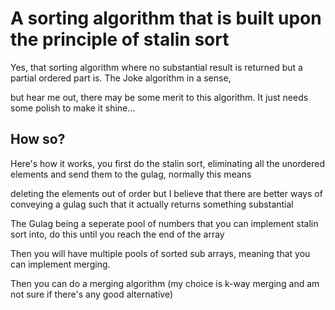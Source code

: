 # A sorting algorithm that is built upon the principle of stalin sort

Yes, that sorting algorithm where no substantial result is returned but a partial ordered part is. The Joke algorithm in a sense,

but hear me out, there may be some merit to this algorithm. It just needs some polish to make it shine...

## How so?

Here's how it works, you first do the stalin sort, eliminating all the unordered elements and send them to the gulag, normally this means

deleting the elements out of order but I believe that there are better ways of conveying a gulag such that it actually returns something substantial

The Gulag being a seperate pool of numbers that you can implement stalin sort into, do this until you reach the end of the array

Then you will have multiple pools of sorted sub arrays, meaning that you can implement merging.

Then you can do a merging algorithm (my choice is k-way merging and am not sure if there's any good alternative)

